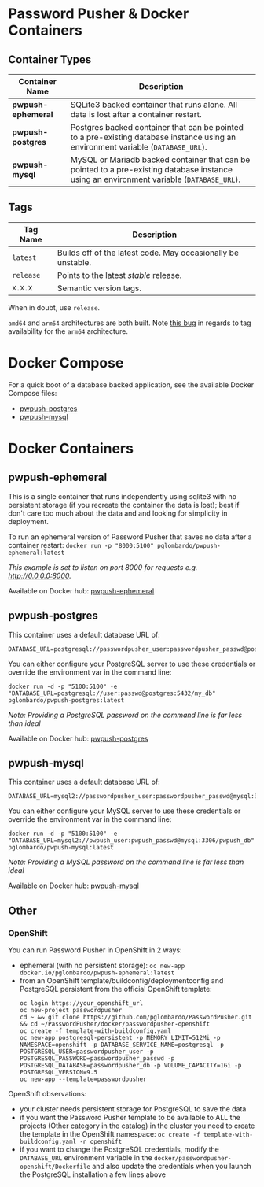 # Password Pusher & Docker Containers

## Container Types

| Container Name | Description|
|-|-|
| **pwpush-ephemeral** | SQLite3 backed container that runs alone.  All data is lost after a container restart.|
| **pwpush-postgres** | Postgres backed container that can be pointed to a pre-existing database instance using an environment variable (`DATABASE_URL`).|
| **pwpush-mysql** | MySQL or Mariadb backed container that can be pointed to a pre-existing database instance using an environment variable (`DATABASE_URL`).|

## Tags

| Tag Name | Description |
|-|-|
| `latest` | Builds off of the latest code.  May occasionally be unstable. |
| `release` | Points to the latest _stable_ release. |
| `X.X.X` | Semantic version tags. |

When in doubt, use `release`.

`amd64` and `arm64` architectures are both built.  Note [this bug](https://github.com/pglombardo/PasswordPusher/issues/268) in regards to tag availability for the `arm64` architecture.

# Docker Compose

For a quick boot of a database backed application, see the available Docker Compose files:

* [pwpush-postgres](https://github.com/pglombardo/PasswordPusher/blob/master/containers/docker/pwpush-postgres/docker-compose.yaml)
* [pwpush-mysql](https://github.com/pglombardo/PasswordPusher/blob/master/containers/docker/pwpush-mysql/docker-compose.yaml)

# Docker Containers

## pwpush-ephemeral

This is a single container that runs independently using sqlite3 with no persistent storage (if you recreate the container the data is lost); best if don't care too much about the data and and looking for simplicity in deployment.

To run an ephemeral version of Password Pusher that saves no data after a container restart:
`docker run -p "8000:5100" pglombardo/pwpush-ephemeral:latest`

_This example is set to listen on port 8000 for requests e.g. http://0.0.0.0:8000._

Available on Docker hub: [pwpush-ephemeral](https://hub.docker.com/repository/docker/pglombardo/pwpush-ephemeral)

## pwpush-postgres

This container uses a default database URL of:

    DATABASE_URL=postgresql://passwordpusher_user:passwordpusher_passwd@postgres:5432/passwordpusher_db

You can either configure your PostgreSQL server to use these credentials or override the environment var in the command line:

    docker run -d -p "5100:5100" -e "DATABASE_URL=postgresql://user:passwd@postgres:5432/my_db" pglombardo/pwpush-postgres:latest

_Note: Providing a PostgreSQL password on the command line is far less than ideal_

Available on Docker hub: [pwpush-postgres](https://hub.docker.com/repository/docker/pglombardo/pwpush-postgres)

## pwpush-mysql

This container uses a default database URL of:

    DATABASE_URL=mysql2://passwordpusher_user:passwordpusher_passwd@mysql:3306/passwordpusher_db

You can either configure your MySQL server to use these credentials or override the environment var in the command line:

    docker run -d -p "5100:5100" -e "DATABASE_URL=mysql2://pwpush_user:pwpush_passwd@mysql:3306/pwpush_db" pglombardo/pwpush-mysql:latest

_Note: Providing a MySQL password on the command line is far less than ideal_

Available on Docker hub: [pwpush-mysql](https://hub.docker.com/repository/docker/pglombardo/pwpush-mysql)

## Other

### OpenShift

You can run Password Pusher in OpenShift in 2 ways:
  - ephemeral (with no persistent storage): `oc new-app docker.io/pglombardo/pwpush-ephemeral:latest`
  - from an OpenShift template/buildconfig/deploymentconfig and PostgreSQL persistent from the official OpenShift template:
    ```
    oc login https://your_openshift_url
    oc new-project passwordpusher
    cd ~ && git clone https://github.com/pglombardo/PasswordPusher.git && cd ~/PasswordPusher/docker/passwordpusher-openshift
    oc create -f template-with-buildconfig.yaml
    oc new-app postgresql-persistent -p MEMORY_LIMIT=512Mi -p NAMESPACE=openshift -p DATABASE_SERVICE_NAME=postgresql -p POSTGRESQL_USER=passwordpusher_user -p POSTGRESQL_PASSWORD=passwordpusher_passwd -p POSTGRESQL_DATABASE=passwordpusher_db -p VOLUME_CAPACITY=1Gi -p POSTGRESQL_VERSION=9.5
    oc new-app --template=passwordpusher
    ```
OpenShift observations:
- your cluster needs persistent storage for PostgreSQL to save the data
- if you want the Password Pusher template to be available to ALL the projects (Other category in the catalog) in the cluster you need to create the template in the OpenShift namespace: `oc create -f template-with-buildconfig.yaml -n openshift`
- if you want to change the PostgreSQL credentials, modify the `DATABASE_URL` environment variable in the `docker/passwordpusher-openshift/Dockerfile` and also update the credentials when you launch the PostgreSQL installation a few lines above
